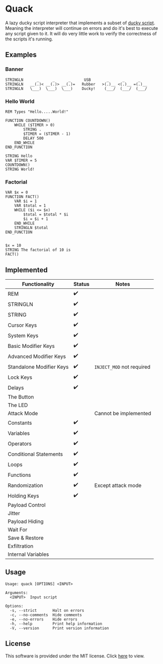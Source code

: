 # Quack
A lazy ducky script interpreter that implements a subset of [ducky script](https://docs.hak5.org/hak5-usb-rubber-ducky/ducky-script-quick-reference). Meaning the interpreter will continue on errors and do it's best to execute any script given to it. It will do very little work to verify the correctness of the scripts it's running.

## Examples

### Banner
```
STRINGLN      _      _      _      USB       _      _      _
STRINGLN   __(.)< __(.)> __(.)=   Rubber   >(.)__ <(.)__ =(.)__
STRINGLN   \___)  \___)  \___)    Ducky!    (___/  (___/  (___/
```

### Hello World
```
REM Types "Hello.....World!"

FUNCTION COUNTDOWN()
    WHILE ($TIMER > 0)
        STRING .
        $TIMER = ($TIMER - 1)
        DELAY 500
    END_WHILE
END_FUNCTION

STRING Hello
VAR $TIMER = 5
COUNTDOWN()
STRING World!
```

### Factorial
```
VAR $x = 0
FUNCTION FACT()
    VAR $i = 1
    VAR $total = 1
    WHILE ($i <= $x)
        $total = $total * $i
        $i = $i + 1
    END_WHILE
    STRINGLN $total
END_FUNCTION


$x = 10
STRING The factorial of 10 is 
FACT()
```

## Implemented
|Functionality|Status|Notes|
|-------------|------|-----|
|REM|✔️||
|STRINGLN|✔️||
|STRING|✔️||
|Cursor Keys|✔️||
|System Keys|✔️||
|Basic Modifier Keys|✔️||
|Advanced Modifier Keys|✔️||
|Standalone Modifier Keys|✔️|```INJECT_MOD``` not required|
|Lock Keys|✔️||
|Delays|✔️||
|The Button|||
|The LED|||
|Attack Mode||Cannot be implemented|
|Constants|✔️||
|Variables|✔️||
|Operators|✔️||
|Conditional Statements|✔️||
|Loops|✔️||
|Functions|✔️||
|Randomization|✔️|Except attack mode|
|Holding Keys|✔️||
|Payload Control|||
|Jitter|||
|Payload Hiding|||
|Wait For|||
|Save & Restore|||
|Exfiltration|||
|Internal Variables|||



## Usage
```
Usage: quack [OPTIONS] <INPUT>

Arguments:
  <INPUT>  Input script

Options:
  -s, --strict       Halt on errors
  -c, --no-comments  Hide comments
  -e, --no-errors    Hide errors
  -h, --help         Print help information
  -V, --version      Print version information
```

## License
This software is provided under the MIT license. Click [here](./LICENSE) to view.
